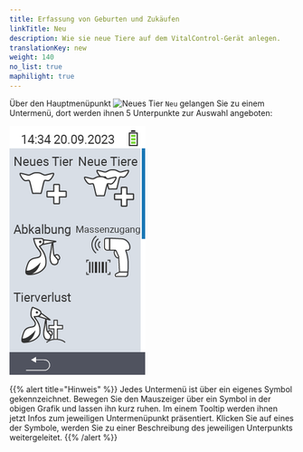 ```yaml
---
title: Erfassung von Geburten und Zukäufen
linkTitle: Neu
description: Wie sie neue Tiere auf dem VitalControl-Gerät anlegen.
translationKey: new
weight: 140
no_list: true
maphilight: true
---
```


Über den Hauptmenüpunkt <img src="/icons/main/new-animal.svg" width="35" align="bottom" alt="Neues Tier" /> `Neu` gelangen Sie zu einem Untermenü, dort werden ihnen 5 Unterpunkte zur Auswahl angeboten:

<img src="bilder/neu2.png" alt="VitalControl Neu" title="Neu" usemap="#workmap" class="maphilight" />

<map name="workmap">
  <area shape="rect" coords="3,40,116,160" alt="Neues Tier" title="Wie Sie ein neues Tier auf dem VitalControl-Gerät anlegen&#10;Mausklick: zur Dokumentation" href="/docs/neu/tier/">
  <area shape="rect" coords="3,160,116,280" alt="Abkalbung" title="Wie sie eine neue Abkalbung erfassen&#10;Mausklick: zur Dokumentation" href="/docs/neu/abkalbung/">
  <area shape="rect" coords="3,280,116,399" alt="Tierverlust" title="Wie Sie einen Tierverlust auf dem VitalControl-Gerät erfassen&#10;Mausklick: zur Dokumentation" href="/docs/neu/tierverlust/">

  <area shape="rect" coords="116,40,230,160" alt="Neue Tiere" title="Wie Sie mittels einer einzigen Aktion mehrere neue Tiere auf dem VitalControl-Gerät anlegen&#10;Mausklick: zur Dokumentation" href="/docs/neu/neue-tiere/">
  <area shape="rect" coords="116,160,230,280" alt="Massenzugang" title="Nutzen Sie den Barcodescanner um mittels der Tierpässe eine Vielzahl von zugekauften Tieren zu erfassen&#10;Mausklick: zur Dokumentation" href="/docs/neu/massenzugang/">
  <area shape="rect" coords="1,401,100,439" alt="Zurück" title="Springen Sie eine Ebene zurück&#10;Mausklick: zur Dokumentation" href="/docs/menu/hauptmenu/">
</map>

{{% alert title="Hinweis" %}}
Jedes Untermenü ist über ein eigenes Symbol gekennzeichnet. Bewegen Sie den Mauszeiger über ein Symbol in der obigen Grafik und lassen ihn kurz ruhen. Im einem Tooltip werden ihnen jetzt Infos zum jeweiligen Untermenüpunkt präsentiert. Klicken Sie auf eines der Symbole, werden Sie zu einer Beschreibung des jeweiligen Unterpunkts weitergeleitet.
{{% /alert %}}
